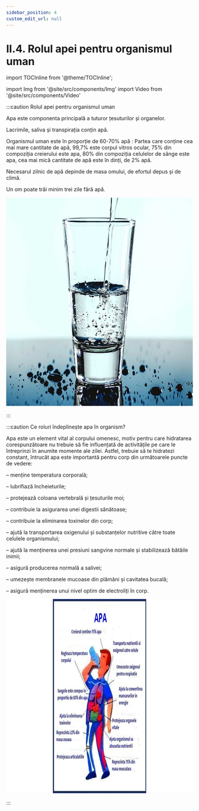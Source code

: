 ```yaml
---
sidebar_position: 4
custom_edit_url: null
---
```


# II.4. Rolul apei pentru organismul uman



import TOCInline from '@theme/TOCInline';

<TOCInline toc={toc} />




import Img from '@site/src/components/Img'
import Video from '@site/src/components/Video'





:::caution Rolul apei pentru organismul uman

Apa este componenta principală a tuturor țesuturilor și organelor. 

Lacrimile, saliva și transpirația conțin apă. 


Organismul uman este în proporție de 60-70% apă : Partea care conține cea mai mare cantitate de apă, 99,7% este corpul vitros ocular, 75% din compoziția creierului este apa, 80% din compoziția celulelor de sânge este apa, cea mai mică cantitate de apă este în dinți, de 2% apă.


Necesarul zilnic de apă depinde de masa omului, de efortul depus și de climă. 

Un om poate trăi minim trei zile fără apă.



<Img className="img-responsive4" src="biologie/chimiainlumeavie/apa-sursa-vitala/2_3_Poza1_PozaPaharCuApa_vers2.jpg" width="1000" height="563" lazy={false} />





:::



:::caution Ce roluri îndeplinește apa în organism?

Apa este un element vital al corpului omenesc, motiv pentru care hidratarea corespunzătoare nu trebuie să fie influențată de activitățile pe care le întreprinzi în anumite momente ale zilei. Astfel, trebuie să te hidratezi constant, întrucât apa este importantă pentru corp din următoarele puncte de vedere:

– menține temperatura corporală;

– lubrifiază încheieturile;

– protejează coloana vertebrală și țesuturile moi;

– contribuie la asigurarea unei digestii sănătoase;

– contribuie la eliminarea toxinelor din corp;

– ajută la transportarea oxigenului și substanțelor nutritive către toate celulele organismului;

– ajută la menținerea unei presiuni sangvine normale și stabilizează bătăile inimii;

– asigură producerea normală a salivei;

– umezește membranele mucoase din plămâni și cavitatea bucală;

– asigură menținerea unui nivel optim de electroliți în corp.




<Img className="img-responsive4" src="biologie/chimiainlumeavie/apa-sursa-vitala/2_3_Poza2_RolurileApeiInOrganism.jpg" width="1000" height="525" lazy={false} />



:::



<br></br>
<br></br>


